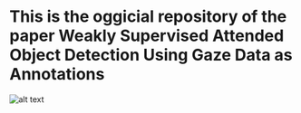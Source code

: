# This is the oggicial repository of the paper Weakly Supervised Attended Object Detection Using Gaze Data as Annotations


![alt text](https://gifyu.com/image/Sz0Hl)
